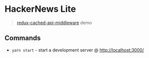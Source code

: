 # HackerNews Lite

> [redux-cached-api-middleware][RCAM] demo

## Commands

- `yarn start` - start a development server @ <http://localhost:3000/>

[RCAM]:https://www.npmjs.com/package/redux-cached-api-middleware
